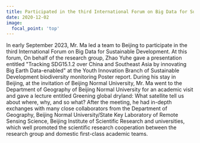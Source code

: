 ```yaml
---
title: Participated in the third International Forum on Big Data for Sustainable Development
date: 2020-12-02
image:
  focal_point: 'top'
---
```


In early September 2023, Mr. Ma led a team to Beijing to participate in the third International Forum on Big Data for Sustainable Development. At this forum, On behalf of the research group, Zhao Yuhe gave a presentation entitled "Tracking SDG15.1.2 over China and Southeast Asia by innovating Big Earth Data-enabled" at the Youth Innovation Branch of Sustainable Development biodiversity monitoring Poster report. During his stay in Beijing, at the invitation of Beijing Normal University, Mr. Ma went to the Department of Geography of Beijing Normal University for an academic visit and gave a lecture entitled Greening global dryland: What satellite tell us about where, why, and so what? After the meeting, he had in-depth exchanges with many close collaborators from the Department of Geography, Beijing Normal University/State Key Laboratory of Remote Sensing Science, Beijing Institute of Scientific Research and universities, which well promoted the scientific research cooperation between the research group and domestic first-class academic teams.
